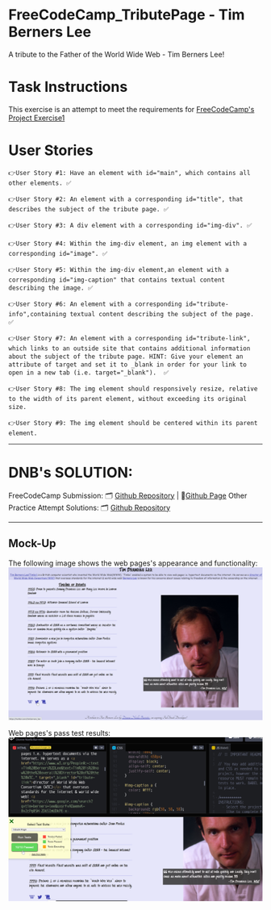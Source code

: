 # FreeCodeCamp_TributePage - Tim Berners Lee
A tribute to the Father of the World Wide Web - Tim Berners Lee!

# Task Instructions
This exercise is an attempt to meet the requirements for [FreeCodeCamp's Project Exercise1](https://www.freecodecamp.org/learn/responsive-web-design/responsive-web-design-projects/build-a-tribute-page)

# User Stories
```
👉User Story #1: Have an element with id="main", which contains all other elements. ✅

👉User Story #2: An element with a corresponding id="title", that describes the subject of the tribute page. ✅

👉User Story #3: A div element with a corresponding id="img-div". ✅

👉User Story #4: Within the img-div element, an img element with a corresponding id="image". ✅

👉User Story #5: Within the img-div element,an element with a corresponding id="img-caption" that contains textual content describing the image. ✅

👉User Story #6: An element with a corresponding id="tribute-info",containing textual content describing the subject of the page.  ✅

👉User Story #7: An element with a corresponding id="tribute-link", which links to an outside site that contains additional information about the subject of the tribute page. HINT: Give your element an attribute of target and set it to _blank in order for your link to open in a new tab (i.e. target="_blank").  ✅

👉User Story #8: The img element should responsively resize, relative to the width of its parent element, without exceeding its original size.  

👉User Story #9: The img element should be centered within its parent element. 
```

--------------------------------
# DNB's SOLUTION: 

FreeCodeCamp Submission: 🗂️ [Github Repository](https://github.com/DionneNoellaBarretto/FreeCodeCampTributePage_TimBernersLee) | 📄[Github Page](https://dionnenoellabarretto.github.io/FreeCodeCampTributePage_TimBernersLee/)
Other Practice Attempt Solutions: 🗂️ [Github Repository](https://github.com/DionneNoellaBarretto/FreeCodeCamp_Projects) 

--------------------------------

## Mock-Up

The following image shows the web pages's appearance and functionality:
<img src="./TributePage.png">

Web pages's pass test results:
<img src="./PassTestResults.png">